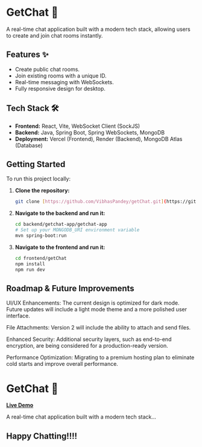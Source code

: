 # GetChat 💬

A real-time chat application built with a modern tech stack, allowing users to create and join chat rooms instantly.

## Features ✨

-   Create public chat rooms.
-   Join existing rooms with a unique ID.
-   Real-time messaging with WebSockets.
-   Fully responsive design for desktop.

## Tech Stack 🛠️

-   **Frontend:** React, Vite, WebSocket Client (SockJS)
-   **Backend:** Java, Spring Boot, Spring WebSockets, MongoDB
-   **Deployment:** Vercel (Frontend), Render (Backend), MongoDB Atlas (Database)

## Getting Started

To run this project locally:

1.  **Clone the repository:**
    ```sh
    git clone [https://github.com/VibhasPandey/getChat.git](https://github.com/VibhasPandey/getChat.git)
    ```
2.  **Navigate to the backend and run it:**
    ```sh
    cd backend/getchat-app/getchat-app
    # Set up your MONGODB_URI environment variable
    mvn spring-boot:run
    ```
3.  **Navigate to the frontend and run it:**
    ```sh
    cd frontend/getChat
    npm install
    npm run dev
    ```

## Roadmap & Future Improvements

UI/UX Enhancements: The current design is optimized for dark mode. Future updates will include a light mode theme and a more polished user interface.

File Attachments: Version 2 will include the ability to attach and send files.

Enhanced Security: Additional security layers, such as end-to-end encryption, are being considered for a production-ready version.

Performance Optimization: Migrating to a premium hosting plan to eliminate cold starts and improve overall performance.

# GetChat 💬

**[Live Demo](https://get-chat-roan.vercel.app/)**

A real-time chat application built with a modern tech stack...

## Happy Chatting!!!! 